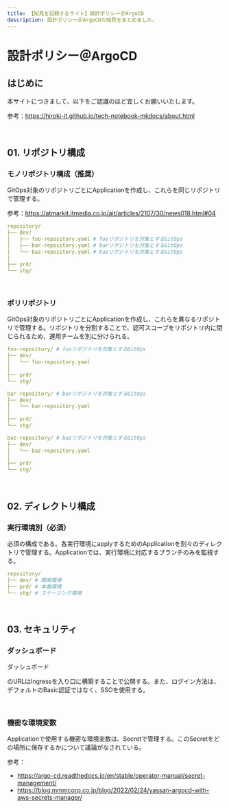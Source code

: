 ```yaml
---
title: 【知見を記録するサイト】設計ポリシー＠ArgoCD
description: 設計ポリシー＠ArgoCDの知見をまとめました。
---
```


# 設計ポリシー＠ArgoCD

## はじめに

本サイトにつきまして、以下をご認識のほど宜しくお願いいたします。

参考：https://hiroki-it.github.io/tech-notebook-mkdocs/about.html

<br>

## 01. リポジトリ構成

### モノリポジトリ構成（推奨）

GitOps対象のリポジトリごとにApplicationを作成し、これらを同じリポジトリで管理する。

参考：https://atmarkit.itmedia.co.jp/ait/articles/2107/30/news018.html#04

```yaml
repository/
├── dev/
│   ├── foo-repository.yaml # fooリポジトリを対象とするGitOps
│   ├── bar-repository.yaml # barリポジトリを対象とするGitOps
│   └── baz-repository.yaml # bazリポジトリを対象とするGitOps
│
├── prd/
└── stg/
```

<br>

### ポリリポジトリ

GitOps対象のリポジトリごとにApplicationを作成し、これらを異なるリポジトリで管理する。リポジトリを分割することで、認可スコープをリポジトリ内に閉じられるため、運用チームを別に分けられる。

```yaml
foo-repository/ # fooリポジトリを対象とするGitOps
├── dev/
│   └── foo-repository.yaml
│
├── prd/
└── stg/
```

```yaml
bar-repository/ # barリポジトリを対象とするGitOps
├── dev/
│   └── bar-repository.yaml
│
├── prd/
└── stg/
```

```yaml
baz-repository/ # bazリポジトリを対象とするGitOps
├── dev/
│   └── baz-repository.yaml
│
├── prd/
└── stg/
```

<br>

## 02. ディレクトリ構成

### 実行環境別（必須）

必須の構成である。各実行環境にapplyするためのApplicationを別々のディレクトリで管理する。Applicationでは、実行環境に対応するブランチのみを監視する。

```yaml
repository/
├── dev/ # 開発環境
├── prd/ # 本番環境
└── stg/ # ステージング環境
```

<br>

## 03. セキュリティ

### ダッシュボード

ダッシュボード

のURLはIngressを入り口に構築することで公開する。また、ログイン方法は、デフォルトのBasic認証ではなく、SSOを使用する。

<br>

### 機密な環境変数

Applicationで使用する機密な環境変数は、Secretで管理する。このSecretをどの場所に保存するかについて議論がなされている。

参考：

- https://argo-cd.readthedocs.io/en/stable/operator-manual/secret-management/
- https://blog.mmmcorp.co.jp/blog/2022/02/24/yassan-argocd-with-aws-secrets-manager/

